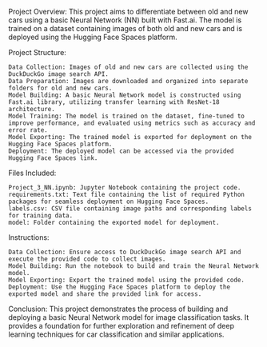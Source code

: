 Project Overview:
This project aims to differentiate between old and new cars using a basic Neural Network (NN) built with Fast.ai. The model is trained on a dataset containing images of both old and new cars and is deployed using the Hugging Face Spaces platform.

Project Structure:

    Data Collection: Images of old and new cars are collected using the DuckDuckGo image search API.
    Data Preparation: Images are downloaded and organized into separate folders for old and new cars.
    Model Building: A basic Neural Network model is constructed using Fast.ai library, utilizing transfer learning with ResNet-18 architecture.
    Model Training: The model is trained on the dataset, fine-tuned to improve performance, and evaluated using metrics such as accuracy and error rate.
    Model Exporting: The trained model is exported for deployment on the Hugging Face Spaces platform.
    Deployment: The deployed model can be accessed via the provided Hugging Face Spaces link.

Files Included:

    Project_3_NN.ipynb: Jupyter Notebook containing the project code.
    requirements.txt: Text file containing the list of required Python packages for seamless deployment on Hugging Face Spaces.
    labels.csv: CSV file containing image paths and corresponding labels for training data.
    model: Folder containing the exported model for deployment.

Instructions:

    Data Collection: Ensure access to DuckDuckGo image search API and execute the provided code to collect images.
    Model Building: Run the notebook to build and train the Neural Network model.
    Model Exporting: Export the trained model using the provided code.
    Deployment: Use the Hugging Face Spaces platform to deploy the exported model and share the provided link for access.

Conclusion:
This project demonstrates the process of building and deploying a basic Neural Network model for image classification tasks. It provides a foundation for further exploration and refinement of deep learning techniques for car classification and similar applications.
